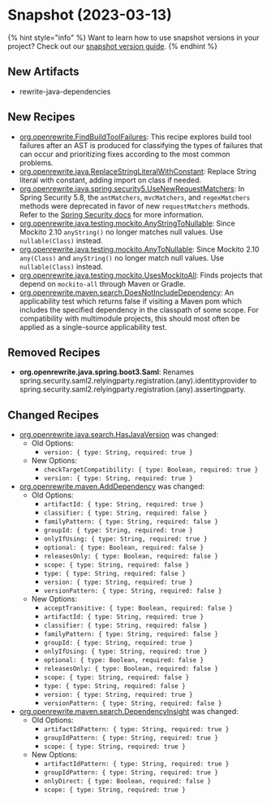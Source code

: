 # Snapshot (2023-03-13)

{% hint style="info" %}
Want to learn how to use snapshot versions in your project? Check out our [snapshot version guide](/reference/snapshot-instructions.md).
{% endhint %}

## New Artifacts
* rewrite-java-dependencies

## New Recipes
* [org.openrewrite.FindBuildToolFailures](https://docs.openrewrite.org/reference/recipes/findbuildtoolfailures): This recipe explores build tool failures after an AST is produced for classifying the types of failures that can occur and prioritizing fixes according to the most common problems. 
* [org.openrewrite.java.ReplaceStringLiteralWithConstant](https://docs.openrewrite.org/reference/recipes/java/replacestringliteralwithconstant): Replace String literal with constant, adding import on class if needed. 
* [org.openrewrite.java.spring.security5.UseNewRequestMatchers](https://docs.openrewrite.org/reference/recipes/java/spring/security5/usenewrequestmatchers): In Spring Security 5.8, the `antMatchers`, `mvcMatchers`, and `regexMatchers` methods were deprecated in favor of new `requestMatchers` methods. Refer to the [Spring Security docs](https://docs.spring.io/spring-security/reference/5.8/migration/servlet/config.html#use-new-requestmatchers) for more information. 
* [org.openrewrite.java.testing.mockito.AnyStringToNullable](https://docs.openrewrite.org/reference/recipes/java/testing/mockito/anystringtonullable): Since Mockito 2.10 `anyString()` no longer matches null values. Use `nullable(Class)` instead. 
* [org.openrewrite.java.testing.mockito.AnyToNullable](https://docs.openrewrite.org/reference/recipes/java/testing/mockito/anytonullable): Since Mockito 2.10 `any(Class)` and `anyString()` no longer match null values. Use `nullable(Class)` instead. 
* [org.openrewrite.java.testing.mockito.UsesMockitoAll](https://docs.openrewrite.org/reference/recipes/java/testing/mockito/usesmockitoall): Finds projects that depend on `mockito-all` through Maven or Gradle. 
* [org.openrewrite.maven.search.DoesNotIncludeDependency](https://docs.openrewrite.org/reference/recipes/maven/search/doesnotincludedependency): An applicability test which returns false if visiting a Maven pom which includes the specified dependency in the classpath of some scope. For compatibility with multimodule projects, this should most often be applied as a single-source applicability test. 

## Removed Recipes
* **org.openrewrite.java.spring.boot3.Saml**: Renames spring.security.saml2.relyingparty.registration.(any).identityprovider to spring.security.saml2.relyingparty.registration.(any).assertingparty. 

## Changed Recipes
* [org.openrewrite.java.search.HasJavaVersion](https://docs.openrewrite.org/reference/recipes/java/search/hasjavaversion) was changed:
  * Old Options:
    * `version: { type: String, required: true }`
  * New Options:
    * `checkTargetCompatibility: { type: Boolean, required: true }`
    * `version: { type: String, required: true }`
* [org.openrewrite.maven.AddDependency](https://docs.openrewrite.org/reference/recipes/maven/adddependency) was changed:
  * Old Options:
    * `artifactId: { type: String, required: true }`
    * `classifier: { type: String, required: false }`
    * `familyPattern: { type: String, required: false }`
    * `groupId: { type: String, required: true }`
    * `onlyIfUsing: { type: String, required: true }`
    * `optional: { type: Boolean, required: false }`
    * `releasesOnly: { type: Boolean, required: false }`
    * `scope: { type: String, required: false }`
    * `type: { type: String, required: false }`
    * `version: { type: String, required: true }`
    * `versionPattern: { type: String, required: false }`
  * New Options:
    * `acceptTransitive: { type: Boolean, required: false }`
    * `artifactId: { type: String, required: true }`
    * `classifier: { type: String, required: false }`
    * `familyPattern: { type: String, required: false }`
    * `groupId: { type: String, required: true }`
    * `onlyIfUsing: { type: String, required: true }`
    * `optional: { type: Boolean, required: false }`
    * `releasesOnly: { type: Boolean, required: false }`
    * `scope: { type: String, required: false }`
    * `type: { type: String, required: false }`
    * `version: { type: String, required: true }`
    * `versionPattern: { type: String, required: false }`
* [org.openrewrite.maven.search.DependencyInsight](https://docs.openrewrite.org/reference/recipes/maven/search/dependencyinsight) was changed:
  * Old Options:
    * `artifactIdPattern: { type: String, required: true }`
    * `groupIdPattern: { type: String, required: true }`
    * `scope: { type: String, required: true }`
  * New Options:
    * `artifactIdPattern: { type: String, required: true }`
    * `groupIdPattern: { type: String, required: true }`
    * `onlyDirect: { type: Boolean, required: false }`
    * `scope: { type: String, required: true }`